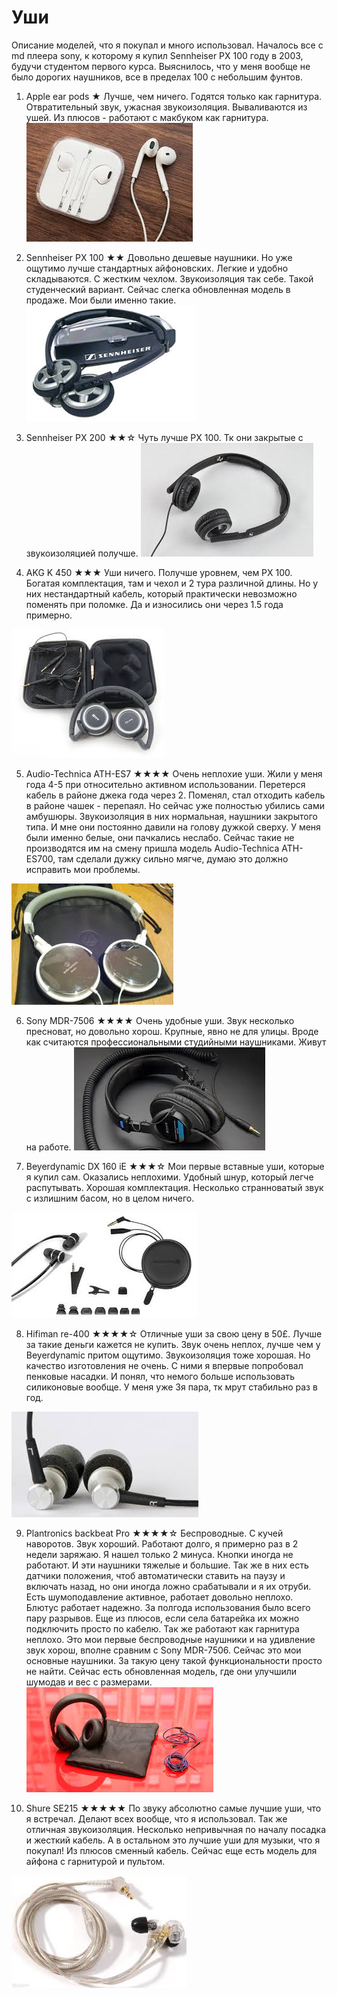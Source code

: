 # Уши
Описание моделей, что я покупал и много использовал.
Началось все с md плеера sony, к которому я купил Sennheiser PX 100 году в 2003, будучи студентом первого курса. Выяснилось, что у меня вообще не было дорогих наушников, все в пределах 100 с небольшим фунтов.

1. Apple ear pods ★
Лучше, чем ничего. Годятся только как гарнитура. Отвратительный звук, ужасная звукоизоляция. Вываливаются из ушей. Из плюсов - работают с макбуком как гарнитура.
![](headphones/180D4A1B-CD14-455C-AEC4-06C893791546.png)

2. Sennheiser PX 100 ★★
Довольно дешевые наушники. Но уже ощутимо лучше стандартных айфоновских. Легкие и удобно складываются. С жестким чехлом. Звукоизоляция так себе. Такой студенческий вариант. Сейчас слегка обновленная модель в продаже. Мои были именно такие.
![](headphones/FE7DF712-5933-440E-988C-C69966A8F2B9.png)


3. Sennheiser PX 200 ★★☆
Чуть лучше PX 100. Тк они закрытые с звукоизоляцией получше.
![](headphones/2A7AACB3-CB15-4387-A469-EAC518D6AC00.png)

4. AKG K 450 ★★★
Уши ничего. Получше уровнем, чем PX 100. Богатая комплектация, там и чехол и 2 тура различной длины. Но у них нестандартный кабель, который практически невозможно поменять при поломке. Да и износились они через 1.5 года примерно.

![](headphones/2BD863E5-E72B-4FC7-B5DD-7F422087F2D7.png)

5. Audio-Technica ATH-ES7 ★★★★
Очень неплохие уши. Жили у меня года 4-5 при относительно активном использовании. Перетерся кабель в районе джека года через 2. Поменял, стал отходить кабель в районе чашек - перепаял. Но сейчас уже полностью убились сами амбушюры. 
Звукоизоляция в них нормальная, наушники закрытого типа. И мне они постоянно давили на голову дужкой сверху. У меня были именно белые, они пачкались неслабо. Сейчас такие не производятся им на смену пришла модель 
Audio-Technica ATH-ES700, там сделали дужку сильно мягче, думаю это должно исправить мои проблемы.

![](headphones/8C67FEE6-84D7-419A-832B-46D00213ECA6.png)

6. Sony MDR-7506 ★★★★
Очень удобные уши. Звук несколько пресноват, но довольно хорош. Крупные, явно не для улицы. Вроде как считаются профессиональными студийными наушниками. Живут на работе.
![](headphones/1A14BA67-04C5-4259-BFA2-C4DC55E2F85F.png)

7. Beyerdynamic DX 160 iE ★★★☆
Мои первые вставные уши, которые я купил сам. Оказались неплохими. Удобный шнур, который легче распутывать. Хорошая комплектация. Несколько странноватый звук с излишним басом, но в целом ничего.

![](headphones/CCA9E750-5097-4F7E-97B5-9239E33FFC12.png)

8. Hifiman re-400 ★★★★☆
Отличные уши за свою цену в 50£. Лучше за такие деньги кажется не купить. Звук очень неплох, лучше чем у Beyerdynamic притом ощутимо. Звукоизоляция тоже хорошая. Но качество изготовления не очень. С ними я впервые попробовал пенковые насадки. И понял, что немого больше использовать силиконовые вообще. У меня уже 3я пара, тк мрут стабильно раз в год.

![](headphones/1DE487B7-AD7C-4AE2-8BAE-6E22D08C913F.png)

9. Plantronics backbeat Pro ★★★★☆
Беспроводные. С кучей наворотов. Звук хороший. Работают долго, я примерно раз в 2 недели заряжаю. Я нашел только 2 минуса. Кнопки иногда не работают. И эти наушники тяжелые и большие. Так же в них есть датчики положения, чтоб автоматически ставить на паузу и включать назад, но они иногда ложно срабатывали и я их отруби. Есть шумоподавление активное, работает довольно неплохо. Блютус работает надежно. За полгода использования было всего пару разрывов. Еще из плюсов, если села батарейка их можно подключить просто по кабелю. Так же работают как гарнитура неплохо. Это мои первые беспроводные наушники и на удивление звук хорош, вполне сравним с Sony MDR-7506. Сейчас это мои основные наушники.
За такую цену такой функциональности просто не найти. Сейчас есть обновленная модель, где они улучшили шумодав и вес с размерами.
![](headphones/16E5E26E-60B6-4669-B5EF-8AA7A558AD53.png)

10. Shure SE215 ★★★★★
По звуку абсолютно самые лучшие уши, что я встречал. Делают всех вообще, что я использовал. 
Так же отличная звукоизоляция. Несколько непривычная по началу посадка и жесткий кабель. А в остальном это лучшие уши для музыки, что я покупал! Из плюсов сменный кабель. Сейчас еще есть модель для айфона с гарнитурой и пультом.

![](headphones/91ADD449-5BE4-4829-A4BF-34F5435916A0.png)